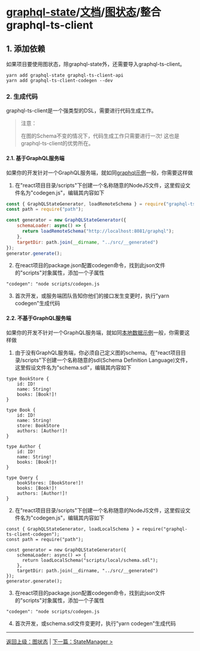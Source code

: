 # [graphql-state](https://github.com/babyfish-ct/graphql-state)/[文档](../README_zh_CN.md)/[图状态](./README_zh_CN.md)/整合graphql-ts-client

## 1. 添加依赖

如果项目要使用图状态，除graphql-state外，还需要导入graphql-ts-client。
```
yarn add graphql-state graphql-ts-client-api
yarn add graphql-ts-client-codegen --dev
```

### 2. 生成代码

graphql-ts-client是一个强类型的DSL，需要进行代码生成工作。

> 注意：
>
> 在图的Schema不变的情况下，代码生成工作只需要进行一次! 这也是graphql-ts-client的优势所在。

#### 2.1. 基于GraphQL服务端

如果你的开发针对一个GraphQL服务端，就如同[graphql示例](https://github.com/babyfish-ct/graphql-state/tree/master/example/client/src/graph/graphql)一般，你需要这样做

1. 在"react项目目录/scripts"下创建一个名称随意的NodeJS文件，这里假设文件名为"codegen.js"，编辑其内容如下
```js
const { GraphQLStateGenerator, loadRemoteSchema } = require("graphql-ts-client-codegen");
const path = require("path");

const generator = new GraphQLStateGenerator({
    schemaLoader: async() => {
      return loadRemoteSchema("http://localhost:8081/graphql");
    },
    targetDir: path.join(__dirname, "../src/__generated")
});
generator.generate();
```
2. 在react项目的package.json配置codegen命令，找到此json文件的"scripts"对象属性，添加一个子属性
```
"codegen": "node scripts/codegen.js
```

3. 首次开发，或服务端团队告知你他们的接口发生变更时，执行"yarn codegen"生成代码


#### 2.2. 不基于GraphQL服务端

如果你的开发不针对一个GraphQL服务端，就如同[本地数据示例](https://github.com/babyfish-ct/graphql-state/tree/master/example/client/src/graph/local)一般，你需要这样做

1. 由于没有GraphQL服务端，你必须自己定义图的schema。在"react项目目录/scripts"下创建一个名称随意的sdl(Schema Definition Language)文件，这里假设文件名为"schema.sdl"，编辑其内容如下
```
type BookStore {
    id: ID!
    name: String!
    books: [Book!]!
}

type Book {
    id: ID!
    name: String!
    store: BookStore
    authors: [Author!]!
}

type Author {
    id: ID!
    name: String!
    books: [Book!]!
}

type Query {
    bookStores: [BookStore!]!
    books: [Book!]!
    authors: [Author!]!
}
```

2. 在"react项目目录/scripts"下创建一个名称随意的NodeJS文件，这里假设文件名为"codegen.js"，编辑其内容如下
```
const { GraphQLStateGenerator, loadLocalSchema } = require("graphql-ts-client-codegen");
const path = require("path");

const generator = new GraphQLStateGenerator({
    schemaLoader: async() => {
      return loadLocalSchema("scripts/local/schema.sdl");
    },
    targetDir: path.join(__dirname, "../src/__generated")
});
generator.generate();
```

3. 在react项目的package.json配置codegen命令，找到此json文件的"scripts"对象属性，添加一个子属性
```
"codegen": "node scripts/codegen.js
```

4. 首次开发，或schema.sdl文件变更时，执行"yarn codegen"生成代码

--------------------------------------

[返回上级：图状态](../README_zh_CN.md) | [下一篇：StateManager >](./query/state-manager_zh_CN.md)
